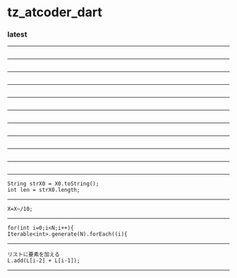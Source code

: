 # tz_atcoder_dart

### latest
---
```

```
---
```

```
---
```

```
---
```

```
---
```

```
---
```

```
---
```

```
---
```

```
---
```

```
---
```

```
---
```
String strX0 = X0.toString();
int len = strX0.length; 
```
---
```
X=X~/10;  
```
---
```
for(int i=0;i<N;i++){
Iterable<int>.generate(N).forEach((i){
```
---
```
リストに要素を加える
L.add(L[i-2] + L[i-1]);
```
---
